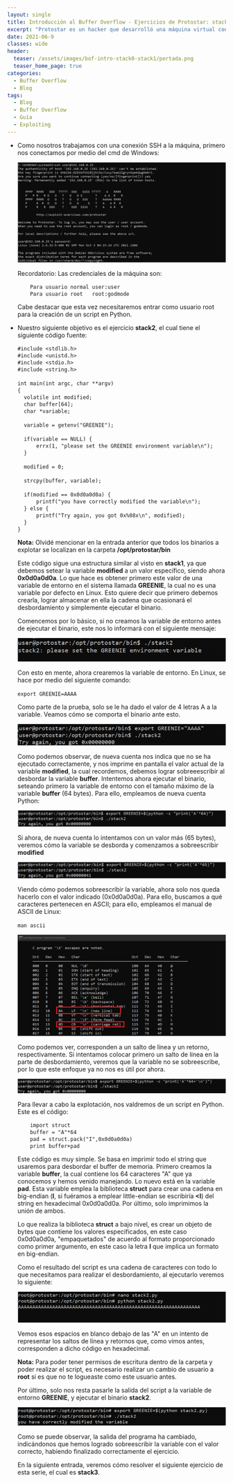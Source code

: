 ```yaml
---
layout: single
title: Introducción al Buffer Overflow - Ejercicios de Protostar: stack2
excerpt: "Protostar es un hacker que desarrolló una máquina virtual con ejercicios para entender el exploiting de binarios en Linux. Iniciamos esta introducción con la resolución de sus ejercicios stack0 y stack1."
date: 2021-06-9
classes: wide
header:
  teaser: /assets/images/bof-intro-stack0-stack1/portada.png
  teaser_home_page: true
categories:
  - Buffer Overflow
  - Blog
tags:
  - Blog
  - Buffer Overflow
  - Guía
  - Exploiting
---
```


+ Como nosotros trabajamos con una conexión SSH a la máquina, primero nos conectamos por medio del cmd de Windows:

	![1]
	
	Recordatorio: Las credenciales de la máquina son:
	
	```
		Para usuario normal user:user
		Para usuario root	root:godmode
	```
	
	Cabe destacar que esta vez necesitaremos entrar como usuario root para la creación de un script en Python.
	
+ Nuestro siguiente objetivo es el ejercicio **stack2**, el cual tiene el siguiente código fuente:
	
	```
	#include <stdlib.h>
	#include <unistd.h>
	#include <stdio.h>
	#include <string.h>
	 
	int main(int argc, char **argv)
	{
	  volatile int modified;
	  char buffer[64];
	  char *variable;
	  
	  variable = getenv("GREENIE");
	  
	  if(variable == NULL) {
		  errx(1, "please set the GREENIE environment variable\n");
	  }
	 
	  modified = 0;
	  
	  strcpy(buffer, variable);
	 
	  if(modified == 0x0d0a0d0a) {
		  printf("you have correctly modified the variable\n");
	  } else {
		  printf("Try again, you got 0x%08x\n", modified);
	  }
	}
	```
	
	**Nota:** Olvidé mencionar en la entrada anterior que todos los binarios a explotar se localizan en la carpeta **/opt/protostar/bin**
	
	Este código sigue una estructura similar al visto en **stack1**, ya que debemos setear la variable **modified** a un valor específico, siendo ahora **0x0d0a0d0a**. Lo que hace es obtener primero este valor de una variable de entorno en el sistema llamada **GREENIE**, la cual no es una variable por defecto en Linux. Esto quiere decir que primero debemos crearla, lograr almacenar en ella la cadena que ocasionará el desbordamiento y simplemente ejecutar el binario.
	
	Comencemos por lo básico, si no creamos la variable de entorno antes de ejecutar el binario, este nos lo informará con el siguiente mensaje:
	
	![2]
	
	Con esto en mente, ahora crearemos la variable de entorno. En Linux, se hace por medio del siguiente comando:
	
	``export GREENIE=AAAA``
	
	Como parte de la prueba, solo se le ha dado el valor de 4 letras A a la variable. Veamos cómo se comporta el binario ante esto.
	
	![3]
	
	Como podemos observar, de nueva cuenta nos indica que no se ha ejecutado correctamente, y nos imprime en pantalla el valor actual de la variable **modified**, la cual recordemos, debemos lograr sobreeescribir al desbordar la variable **buffer**. Intentemos ahora ejecutar el binario, seteando primero la variable de entorno con el tamaño máximo de la variable **buffer** (64 bytes). Para ello, empleamos de nueva cuenta Python:
	
	![4]
	
	Si ahora, de nueva cuenta lo intentamos con un valor más (65 bytes), veremos cómo la variable se desborda y comenzamos a sobreescribir **modified**
	
	![5]
	
	Viendo cómo podemos sobreescribir la variable, ahora solo nos queda hacerlo con el valor indicado (0x0d0a0d0a). Para ello, buscamos a qué caracteres pertenecen en ASCII; para ello, empleamos el manual de ASCII de Linux:
	
	``man ascii``
	
	![6]
	
	Como podemos ver, corresponden a un salto de línea y un retorno, respectivamente. Si intentamos colocar primero un salto de línea en la parte de desbordamiento, veremos que la variable no se sobreescribe, por lo que este enfoque ya no nos es útil por ahora.
	
	![7]
	
	Para llevar a cabo la explotación, nos valdremos de un script en Python. Este es el código:
	
	```
		import struct
		buffer = "A"*64
		pad = struct.pack("I",0x0d0a0d0a)
		print buffer+pad
	```
	
	Este código es muy simple. Se basa en imprimir todo el string que usaremos para desbordar el buffer de memoria. Primero creamos la variable **buffer**, la cual contiene los 64 caracteres "A" que ya conocemos y hemos venido manejando. Lo nuevo está en la variable **pad**. Esta variable emplea la biblioteca **struct** para crear una cadena en big-endian (**I**, si fuéramos a emplear little-endian se escribiría **<I**) del string en hexadecimal 0x0d0a0d0a. Por último, solo imprimimos la unión de ambos.
	
	Lo que realiza la biblioteca **struct** a bajo nivel, es crear un objeto de bytes que contiene los valores especificados, en este caso 0x0d0a0d0a, "empaquetados" de acuerdo al formato proporcionado como primer argumento, en este caso la letra **I** que implica un formato en big-endian.
	
	Como el resultado del script es una cadena de caracteres con todo lo que necesitamos para realizar el desbordamiento, al ejecutarlo veremos lo siguiente:
	
	![8]
	
	Vemos esos espacios en blanco debajo de las "A" en un intento de representar los saltos de línea y retornos que, como vimos antes, corresponden a dicho código en hexadecimal.
	
	**Nota:** Para poder tener permisos de escritura dentro de la carpeta y poder realizar el script, es necesario realizar un cambio de usuario a **root** si es que no te logueaste como este usuario antes.
	
	Por último, solo nos resta pasarle la salida del script a la variable de entorno **GREENIE**, y ejecutar el binario **stack2**.
	
	![9]
	
	Como se puede observar, la salida del programa ha cambiado, indicándonos que hemos logrado sobreescribir la variable con el valor correcto, habiendo finalizado correctamente el ejercicio.
	
	En la siguiente entrada, veremos cómo resolver el siguiente ejercicio de esta serie, el cual es **stack3**.
    
[1]:/assets/images/bof-intro-stack2/1.png
[2]:/assets/images/bof-intro-stack2/2.png
[3]:/assets/images/bof-intro-stack2/3.png
[4]:/assets/images/bof-intro-stack2/4.png
[5]:/assets/images/bof-intro-stack2/5.png
[6]:/assets/images/bof-intro-stack2/6.png
[7]:/assets/images/bof-intro-stack2/7.png
[8]:/assets/images/bof-intro-stack2/8.png
[9]:/assets/images/bof-intro-stack2/9.png